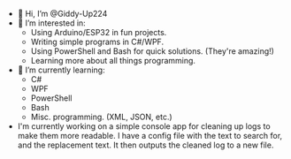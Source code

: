 - 👋 Hi, I’m @Giddy-Up224
- 👀 I’m interested in:
  - Using Arduino/ESP32 in fun projects.
  - Writing simple programs in C#/WPF.
  - Using PowerShell and Bash for quick solutions. (They're amazing!)
  - Learning more about all things programming.
- 🌱 I’m currently learning:
  - C#
  - WPF
  - PowerShell
  - Bash
  - Misc. programming. (XML, JSON, etc.)
- I'm currently working on a simple console app for
  cleaning up logs to make them more readable. I have
  a config file with the text to search for, and
  the replacement text. It then outputs the cleaned
  log to a new file.

<!---
Giddy-Up224/Giddy-Up224 is a ✨ special ✨ repository because its `README.md` (this file) appears on your GitHub profile.
You can click the Preview link to take a look at your changes.
--->
